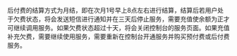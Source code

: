 


后付费的结算方式为月结，即在次月1号早上8点左右进行结算，结算后若用户处于欠费状态，将会发送短信进行通知并在三天后停止服务，需要充值使余额为正才可继续调用服务。如果欠费状态超过十天，将会关闭控制台的服务页面。如果充值补充欠费，需要继续使用服务，需要重新在控制台开通服务并购买预付费或后付费服务。










